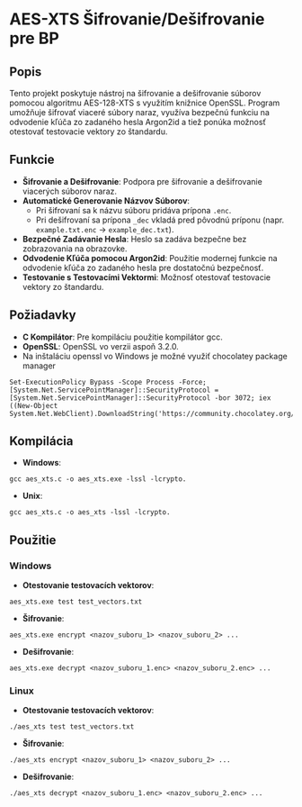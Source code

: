 # AES-XTS Šifrovanie/Dešifrovanie pre BP

## Popis

Tento projekt poskytuje nástroj na šifrovanie a dešifrovanie súborov pomocou algoritmu AES-128-XTS s využitím knižnice OpenSSL. Program umožňuje šifrovať viaceré súbory naraz, využíva bezpečnú funkciu na odvodenie kľúča zo zadaného hesla Argon2id a tiež ponúka možnosť otestovať testovacie vektory zo štandardu.

## Funkcie

- **Šifrovanie a Dešifrovanie**: Podpora pre šifrovanie a dešifrovanie viacerých súborov naraz.
- **Automatické Generovanie Názvov Súborov**:
  - Pri šifrovaní sa k názvu súboru pridáva prípona `.enc`.
  - Pri dešifrovaní sa prípona `_dec` vkladá pred pôvodnú príponu (napr. `example.txt.enc` → `example_dec.txt`).
- **Bezpečné Zadávanie Hesla**: Heslo sa zadáva bezpečne bez zobrazovania na obrazovke.
- **Odvodenie Kľúča pomocou Argon2id**: Použitie modernej funkcie na odvodenie kľúča zo zadaného hesla pre dostatočnú bezpečnosť.
- **Testovanie s Testovacími Vektormi**: Možnosť otestovať testovacie vektory zo štandardu.

## Požiadavky

- **C Kompilátor**: Pre kompiláciu použitie kompilátor gcc.
- **OpenSSL**: OpenSSL vo verzii aspoň 3.2.0. 
- Na inštaláciu openssl vo Windows je možné využiť chocolatey package manager
```
Set-ExecutionPolicy Bypass -Scope Process -Force; [System.Net.ServicePointManager]::SecurityProtocol = [System.Net.ServicePointManager]::SecurityProtocol -bor 3072; iex ((New-Object System.Net.WebClient).DownloadString('https://community.chocolatey.org/install.ps1')) 
```

## Kompilácia

- **Windows**: 
```
gcc aes_xts.c -o aes_xts.exe -lssl -lcrypto.
```

- **Unix**:
```
gcc aes_xts.c -o aes_xts -lssl -lcrypto.
``` 

## Použitie

### Windows
- **Otestovanie testovacích vektorov**:
``` 
aes_xts.exe test test_vectors.txt
```
- **Šifrovanie**:
``` 
aes_xts.exe encrypt <nazov_suboru_1> <nazov_suboru_2> ...
```
- **Dešifrovanie**: 
```
aes_xts.exe decrypt <nazov_suboru_1.enc> <nazov_suboru_2.enc> ...
```
### Linux
- **Otestovanie testovacích vektorov**:
``` 
./aes_xts test test_vectors.txt
```
- **Šifrovanie**: 
```
./aes_xts encrypt <nazov_suboru_1> <nazov_suboru_2> ...
```
- **Dešifrovanie**: 
```
./aes_xts decrypt <nazov_suboru_1.enc> <nazov_suboru_2.enc> ...
```